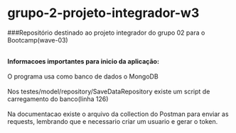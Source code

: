 # grupo-2-projeto-integrador-w3

###Repositório destinado ao projeto integrador do grupo 02 para o Bootcamp(wave-03)

<br/>**Informacoes importantes para inicio da aplicação:**<br/>
<br/>O programa usa como banco de dados o MongoDB<br/>
<br/>Nos testes/model/repository/SaveDataRepository existe um script de carregamento do banco(linha 126)<br/>
<br/>Na documentacao existe o arquivo da collection do Postman para enviar as requests, lembrando que e necessario criar um usuario e gerar o token.<br/>